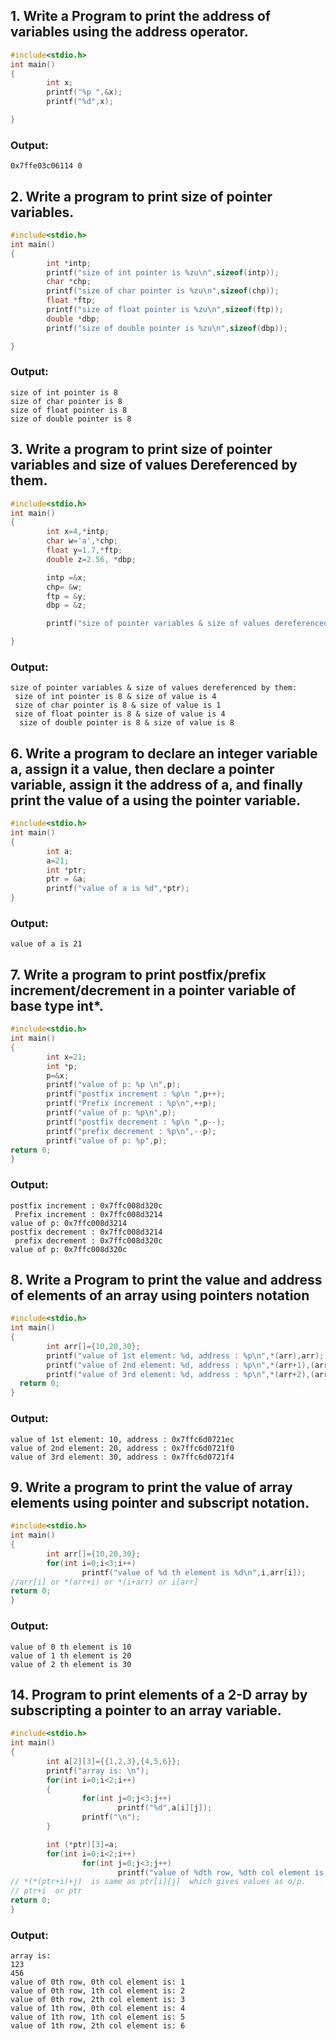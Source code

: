 ## 1. Write a Program to print the address of variables using the address operator.
```c
#include<stdio.h>
int main()
{
        int x;
        printf("%p ",&x);
        printf("%d",x);

}
```
### Output:
```
0x7ffe03c06114 0
```
## 2. Write a program to print size of pointer variables.
```c
#include<stdio.h>
int main()
{
        int *intp;
        printf("size of int pointer is %zu\n",sizeof(intp));
        char *chp;
        printf("size of char pointer is %zu\n",sizeof(chp));
        float *ftp;
        printf("size of float pointer is %zu\n",sizeof(ftp));
        double *dbp;
        printf("size of double pointer is %zu\n",sizeof(dbp));

}
```
### Output:
```
size of int pointer is 8
size of char pointer is 8
size of float pointer is 8
size of double pointer is 8
```
## 3. Write a program to print size of pointer variables and size of values Dereferenced by them. 
```c
#include<stdio.h>
int main()
{
        int x=4,*intp;
        char w='a',*chp;
        float y=1.7,*ftp;
        double z=2.56, *dbp;

        intp =&x;
        chp= &w;
        ftp = &y;
        dbp = &z;

        printf("size of pointer variables & size of values dereferenced by them:\n size of int pointer is %zu & size of value is %zu \n size of char pointer is %zu & size of value is %zu \n size of float pointer is %zu & size of value is %zu \n  size of double pointer is %zu & size of value is %zu \n ",sizeof(intp),sizeof(x),sizeof(chp),sizeof(w),sizeof(ftp),sizeof(y),sizeof(dbp),sizeof(z));

}
```
### Output:
```
size of pointer variables & size of values dereferenced by them:
 size of int pointer is 8 & size of value is 4
 size of char pointer is 8 & size of value is 1
 size of float pointer is 8 & size of value is 4
  size of double pointer is 8 & size of value is 8
```

## 6. Write a program to declare an integer variable a, assign it a value, then declare a pointer variable, assign it the address of a, and finally print the value of a using the pointer variable. 
```c
#include<stdio.h>
int main()
{
        int a;
        a=21;
        int *ptr;
        ptr = &a;
        printf("value of a is %d",*ptr);
}
```
### Output:
```
value of a is 21
```
## 7. Write a program to print postfix/prefix increment/decrement in a pointer variable of base type int*. 
```c
#include<stdio.h>
int main()
{
        int x=21;
        int *p;
        p=&x;
        printf("value of p: %p \n",p);
        printf("postfix increment : %p\n ",p++);
        printf("Prefix increment : %p\n",++p);
        printf("value of p: %p\n",p);
        printf("postfix decrement : %p\n ",p--);
        printf("prefix decrement : %p\n",--p);
        printf("value of p: %p",p);
return 0;
}
```
### Output:
```value of p: 0x7ffc008d320c
postfix increment : 0x7ffc008d320c
 Prefix increment : 0x7ffc008d3214
value of p: 0x7ffc008d3214
postfix decrement : 0x7ffc008d3214
 prefix decrement : 0x7ffc008d320c
value of p: 0x7ffc008d320c
```
## 8.  Write a Program to print the value and address of  elements of an array using pointers notation
```c
#include<stdio.h>
int main()
{
        int arr[]={10,20,30};
        printf("value of 1st element: %d, address : %p\n",*(arr),arr);
        printf("value of 2nd element: %d, address : %p\n",*(arr+1),(arr+1));
        printf("value of 3rd element: %d, address : %p\n",*(arr+2),(arr+2));  
  return 0;
}
```
### Output:
```
value of 1st element: 10, address : 0x7ffc6d0721ec
value of 2nd element: 20, address : 0x7ffc6d0721f0
value of 3rd element: 30, address : 0x7ffc6d0721f4
```
## 9. Write a program to print the value of array elements  using pointer and subscript notation.
```c
#include<stdio.h>
int main()
{
        int arr[]={10,20,30};
        for(int i=0;i<3;i++)
                printf("value of %d th element is %d\n",i,arr[i]);
//arr[i] or *(arr+i) or *(i+arr) or i[arr]
return 0;
}
```
### Output:
~~~
value of 0 th element is 10
value of 1 th element is 20
value of 2 th element is 30
~~~

## 14. Program to print  elements of a 2-D array by subscripting a pointer to an array variable. 
~~~c
#include<stdio.h>
int main()
{
        int a[2][3]={{1,2,3},{4,5,6}};
        printf("array is: \n");
        for(int i=0;i<2;i++)
        {
                for(int j=0;j<3;j++)
                        printf("%d",a[i][j]);
                printf("\n");
        }

        int (*ptr)[3]=a;
        for(int i=0;i<2;i++)
                for(int j=0;j<3;j++)
                        printf("value of %dth row, %dth col element is: %d\n",i,j,*(*(ptr+i)+j));
// *(*(ptr+i)+j)  is same as ptr[i][j]  which gives values as o/p.
// ptr+i  or ptr
return 0;
}
~~~
### Output:
~~~
array is:
123
456
value of 0th row, 0th col element is: 1
value of 0th row, 1th col element is: 2
value of 0th row, 2th col element is: 3
value of 1th row, 0th col element is: 4
value of 1th row, 1th col element is: 5
value of 1th row, 2th col element is: 6
~~~

